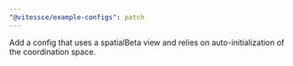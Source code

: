 ```yaml
---
"@vitessce/example-configs": patch
---
```


Add a config that uses a spatialBeta view and relies on auto-initialization of the coordination space.

